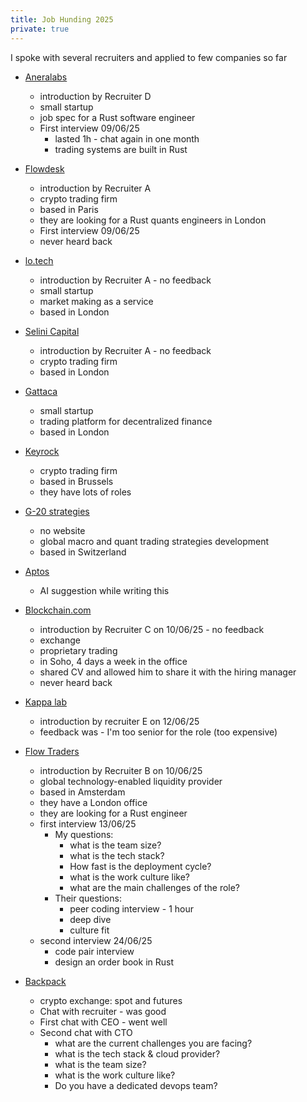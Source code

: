 ```yaml
---
title: Job Hunding 2025
private: true
---
```


I spoke with several recruiters and applied to few companies so far


* [Aneralabs](https://aneralabs.xyz/)
  * introduction by Recruiter D
  * small startup
  * job spec for a Rust software engineer
  * First interview 09/06/25
    * lasted 1h - chat again in one month
    * trading systems are built in Rust

* [Flowdesk](https://www.flowdesk.co/)
  * introduction by Recruiter A
  * crypto trading firm
  * based in Paris
  * they are looking for a Rust quants engineers in London
  * First interview 09/06/25
  * never heard back

* [lo.tech](https://lo.tech/)
  * introduction by Recruiter A - no feedback
  * small startup
  * market making as a service
  * based in London

* [Selini Capital](https://www.selinicapital.com/)
  * introduction by Recruiter A - no feedback
  * crypto trading firm
  * based in London

* [Gattaca](https://www.gattaca.com/)
  * small startup
  * trading platform for decentralized finance
  * based in London

* [Keyrock](https://www.keyrock.eu/)
  * crypto trading firm
  * based in Brussels
  * they have lots of roles

* [G-20 strategies](https://www.linkedin.com/company/g-20-strategies-ag/)
  * no website
  * global macro and quant trading strategies development
  * based in Switzerland

* [Aptos](https://aptoslabs.com/)
  * AI suggestion while writing this

* [Blockchain.com](https://www.blockchain.com/)
  * introduction by Recruiter C on 10/06/25 - no feedback
  * exchange
  * proprietary trading
  * in Soho, 4 days a week in the office
  * shared CV and allowed him to share it with the hiring manager
  * never heard back

* [Kappa lab](https://www.kappa-lab.com/)
  * introduction by recruiter E on 12/06/25
  * feedback was - I'm too senior for the role (too expensive)

* [Flow Traders](https://www.flowtraders.com/)
  * introduction by Recruiter B on 10/06/25
  * global technology-enabled liquidity provider
  * based in Amsterdam
  * they have a London office
  * they are looking for a Rust engineer
  * first interview 13/06/25
    * My questions:
      * what is the team size?
      * what is the tech stack?
      * How fast is the deployment cycle?
      * what is the work culture like?
      * what are the main challenges of the role?
    * Their questions:
      * peer coding interview - 1 hour
      * deep dive
      * culture fit
  * second interview 24/06/25
    * code pair interview
    * design an order book in Rust

* [Backpack](https://backpack.exchange/)
  * crypto exchange: spot and futures
  * Chat with recruiter - was good
  * First chat with CEO - went well
  * Second chat with CTO
    * what are the current challenges you are facing?
    * what is the tech stack & cloud provider?
    * what is the team size?
    * what is the work culture like?
    * Do you have a dedicated devops team?
